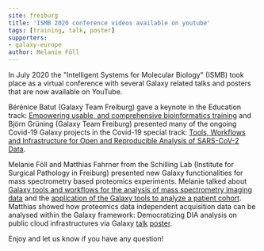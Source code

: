 ```yaml
---
site: freiburg
title: 'ISMB 2020 conference videos available on youtube'
tags: [training, talk, poster]
supporters:
- galaxy-europe
author: Melanie Föll
---
```


In July 2020 the "Intelligent Systems for Molecular Biology" (ISMB) took place as a virtual conference with several Galaxy related talks and posters that are now available on YouTube.
 
 
 Bérénice Batut (Galaxy Team Freiburg) gave a keynote in the Education track: [Empowering usable, and comprehensive bioinformatics training](https://www.youtube.com/watch?v=C5iaVfRvwJE) and Björn Grüning (Galaxy Team Freiburg) presented many of the ongoing Covid-19 Galaxy projects in the Covid-19 special track: [Tools, Workflows and Infrastructure for Open and Reproducible Analysis of SARS-CoV-2 Data](https://www.youtube.com/watch?v=9YwwC35leUY).
 
Melanie Föll and Matthias Fahrner from the Schilling Lab (Institute for Surgical Pathology in Freiburg) presented new Galaxy
functionalities for mass spectrometry based proteomics experiments. 
Melanie talked about [Galaxy tools and workflows for the analysis of mass spectrometry imaging data](https://www.youtube.com/watch?v=Zf0aFXm8BZE) and the [application of the Galaxy tools to analyze a patient cohort](https://www.youtube.com/watch?v=ZMHqif64JQk). 
Matthias showed how proteomics data independent acquisition data can be analysed within the Galaxy framework: Democratizing DIA analysis on public cloud infrastructures via Galaxy [talk](https://www.youtube.com/watch?v=CvKdZU-Hf74) [poster](https://www.youtube.com/watch?v=Nmvi-6W_-QE).

Enjoy and let us know if you have any question!
